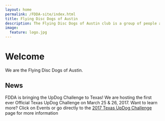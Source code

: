```yaml
---
layout: home
permalink: /FDDA-site/index.html
title: Flying Disc Dogs of Austin
description: The Flying Disc Dogs of Austin club is a group of people and their dogs who meet to play games with flying discs and who compete in disc dog competitions.
image:
  feature: logo.jpg
---
```

# Welcome

We are the Flying Disc Dogs of Austin.

## News

FDDA is bringing the UpDog Challenge to Texas! We are hosting the first ever Official Texas UpDog Challenge on March 25 & 26, 2017. Want to learn more? Click on Events or go directly to the [2017 Texas UpDog Challenge](events/UpDog2017) page for more information

